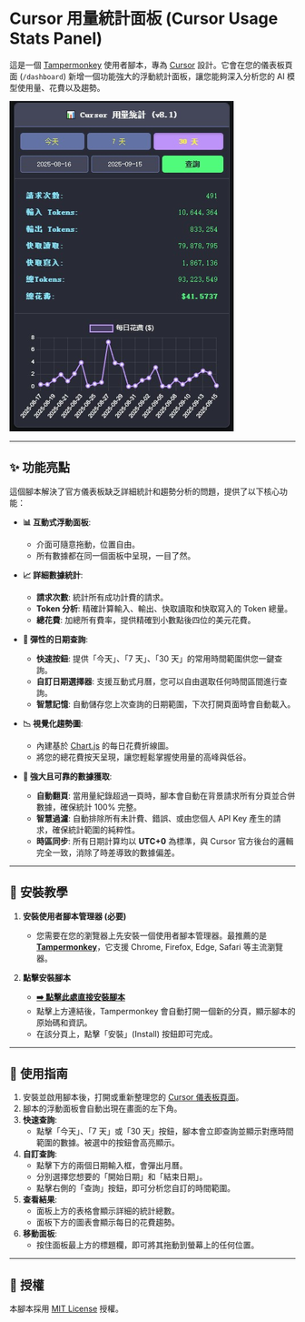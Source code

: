 # Cursor 用量統計面板 (Cursor Usage Stats Panel)

這是一個 [Tampermonkey](https://www.tampermonkey.net/) 使用者腳本，專為 [Cursor](https://cursor.com) 設計。它會在您的儀表板頁面 (`/dashboard`) 新增一個功能強大的浮動統計面板，讓您能夠深入分析您的 AI 模型使用量、花費以及趨勢。

![腳本介面截圖](https://github.com/max0821/Cursor-Usage/blob/main/cursor_usage_demo.jpg?raw=true)

---

## ✨ 功能亮點

這個腳本解決了官方儀表板缺乏詳細統計和趨勢分析的問題，提供了以下核心功能：

- **📊 互動式浮動面板**:
  - 介面可隨意拖動，位置自由。
  - 所有數據都在同一個面板中呈現，一目了然。

- **📈 詳細數據統計**:
  - **請求次數**: 統計所有成功計費的請求。
  - **Token 分析**: 精確計算輸入、輸出、快取讀取和快取寫入的 Token 總量。
  - **總花費**: 加總所有費率，提供精確到小數點後四位的美元花費。

- **📅 彈性的日期查詢**:
  - **快速按鈕**: 提供「今天」、「7 天」、「30 天」的常用時間範圍供您一鍵查詢。
  - **自訂日期選擇器**: 支援互動式月曆，您可以自由選取任何時間區間進行查詢。
  - **智慧記憶**: 自動儲存您上次查詢的日期範圍，下次打開頁面時會自動載入。

- **📉 視覺化趨勢圖**:
  - 內建基於 [Chart.js](https://www.chartjs.org/) 的每日花費折線圖。
  - 將您的總花費按天呈現，讓您輕鬆掌握使用量的高峰與低谷。

- **🚀 強大且可靠的數據獲取**:
  - **自動翻頁**: 當用量紀錄超過一頁時，腳本會自動在背景請求所有分頁並合併數據，確保統計 100% 完整。
  - **智慧過濾**: 自動排除所有未計費、錯誤、或由您個人 API Key 產生的請求，確保統計範圍的純粹性。
  - **時區同步**: 所有日期計算均以 **UTC+0** 為標準，與 Cursor 官方後台的邏輯完全一致，消除了時差導致的數據偏差。

---

## 🔧 安裝教學

1.  **安裝使用者腳本管理器 (必要)**
    - 您需要在您的瀏覽器上先安裝一個使用者腳本管理器。最推薦的是 [**Tampermonkey**](https://www.tampermonkey.net/)，它支援 Chrome, Firefox, Edge, Safari 等主流瀏覽器。

2.  **點擊安裝腳本**
    - [**➡️ 點擊此處直接安裝腳本**](https://raw.githubusercontent.com/max0821/Cursor-Usage/refs/heads/main/cursor_usage.userscript.js)
    - 點擊上方連結後，Tampermonkey 會自動打開一個新的分頁，顯示腳本的原始碼和資訊。
    - 在該分頁上，點擊「安裝」(Install) 按鈕即可完成。
---

## 📖 使用指南

1.  安裝並啟用腳本後，打開或重新整理您的 [Cursor 儀表板頁面](https://cursor.com/cn/dashboard)。
2.  腳本的浮動面板會自動出現在畫面的左下角。
3.  **快速查詢**:
    - 點擊「今天」、「7 天」或「30 天」按鈕，腳本會立即查詢並顯示對應時間範圍的數據。被選中的按鈕會高亮顯示。
4.  **自訂查詢**:
    - 點擊下方的兩個日期輸入框，會彈出月曆。
    - 分別選擇您想要的「開始日期」和「結束日期」。
    - 點擊右側的「查詢」按鈕，即可分析您自訂的時間範圍。
5.  **查看結果**:
    - 面板上方的表格會顯示詳細的統計總數。
    - 面板下方的圖表會顯示每日的花費趨勢。
6.  **移動面板**:
    - 按住面板最上方的標題欄，即可將其拖動到螢幕上的任何位置。

---

## 📄 授權

本腳本採用 [MIT License](https://opensource.org/licenses/MIT) 授權。

